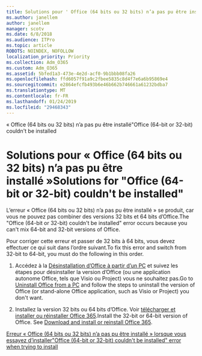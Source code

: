 ```yaml
---
title: Solutions pour ' Office (64 bits ou 32 bits) n’a pas pu être installé.
ms.author: janellem
author: janellem
manager: scotv
ms.date: 6/8/2018
ms.audience: ITPro
ms.topic: article
ROBOTS: NOINDEX, NOFOLLOW
localization_priority: Priority
ms.collection: Adm_O365
ms.custom: Adm_O365
ms.assetid: 5bfed1a3-473e-4e2d-acf0-9b1bbb08fa26
ms.openlocfilehash: ffd6057f91a9c2fbee5835c8d4f7e6a6b95869e4
ms.sourcegitcommit: e2864efcfb493b6e46b662b746661a61232bdba7
ms.translationtype: MT
ms.contentlocale: fr-FR
ms.lasthandoff: 01/24/2019
ms.locfileid: "29468343"
---
```

<span data-ttu-id="3621c-102">« Office (64 bits ou 32 bits) n’a pas pu être installé</span><span class="sxs-lookup"><span data-stu-id="3621c-102">"Office (64-bit or 32-bit) couldn't be installed</span></span>

# <a name="solutions-for-office-64-bit-or-32-bit-couldnt-be-installed"></a><span data-ttu-id="3621c-103">Solutions pour « Office (64 bits ou 32 bits) n’a pas pu être installé »</span><span class="sxs-lookup"><span data-stu-id="3621c-103">Solutions for "Office (64-bit or 32-bit) couldn't be installed"</span></span>

<span data-ttu-id="3621c-104">L’erreur « Office (64 bits ou 32 bits) n’a pas pu être installé » se produit, car vous ne pouvez pas combiner des versions 32 bits et 64 bits d’Office.</span><span class="sxs-lookup"><span data-stu-id="3621c-104">The "Office (64-bit or 32-bit) couldn't be installed" error occurs because you can't mix 64-bit and 32-bit versions of Office.</span></span>
  
<span data-ttu-id="3621c-105">Pour corriger cette erreur et passer de 32 bits à 64 bits, vous devez effectuer ce qui suit dans l’ordre suivant.</span><span class="sxs-lookup"><span data-stu-id="3621c-105">To fix this error and switch from 32-bit to 64-bit, you must do the following in this order.</span></span>
  
1. <span data-ttu-id="3621c-106">Accédez à la [Désinstallation d’Office à partir d’un PC](https://support.office.com/article/9dd49b83-264a-477a-8fcc-2fdf5dbf61d8?wt.mc_id=Alchemy_ClientDIA.aspx) et suivez les étapes pour désinstaller la version d’Office (ou une application autonome Office, tels que Visio ou Project) vous ne souhaitez pas.</span><span class="sxs-lookup"><span data-stu-id="3621c-106">Go to [Uninstall Office from a PC](https://support.office.com/article/9dd49b83-264a-477a-8fcc-2fdf5dbf61d8?wt.mc_id=Alchemy_ClientDIA.aspx) and follow the steps to uninstall the version of Office (or stand-alone Office application, such as Visio or Project) you don't want.</span></span> 
    
2. <span data-ttu-id="3621c-p101">Installez la version 32 bits ou 64 bits d’Office. Voir [télécharger et installer ou réinstaller Office 365](https://support.office.com/article/4414eaaf-0478-48be-9c42-23adc4716658?wt.mc_id=Alchemy_ClientDIA.aspx).</span><span class="sxs-lookup"><span data-stu-id="3621c-p101">Install the 32-bit or 64-bit version of Office. See [Download and install or reinstall Office 365](https://support.office.com/article/4414eaaf-0478-48be-9c42-23adc4716658?wt.mc_id=Alchemy_ClientDIA.aspx).</span></span>
    
[<span data-ttu-id="3621c-109">Erreur « Office (64 bits ou 32 bits) n’a pas pu être installé » lorsque vous essayez d’installer</span><span class="sxs-lookup"><span data-stu-id="3621c-109">"Office (64-bit or 32-bit) couldn't be installed" error when trying to install</span></span>](https://support.office.com/article/2e2dc9e5-3eb0-420c-862a-ab085b38597f?wt.mc_id=Alchemy_ClientDIA.aspx)
  

